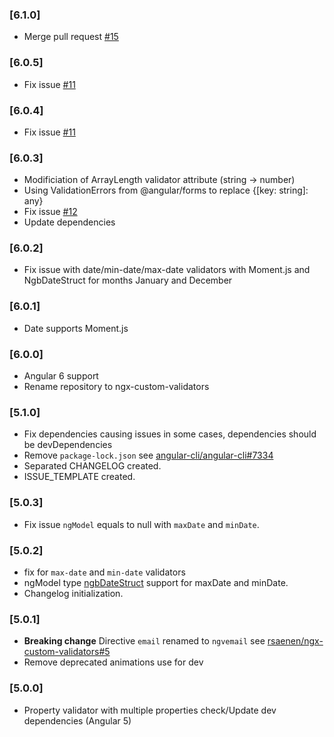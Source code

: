 ### [6.1.0]
- Merge pull request [#15](https://github.com/rsaenen/ngx-custom-validators/pull/15)
### [6.0.5]
- Fix issue [#11](https://github.com/rsaenen/ngx-custom-validators/issues/11)
### [6.0.4]
- Fix issue [#11](https://github.com/rsaenen/ngx-custom-validators/issues/11)
### [6.0.3]
- Modificiation of ArrayLength validator attribute (string -> number)
- Using ValidationErrors from @angular/forms to replace {[key: string]: any}
- Fix issue [#12](https://github.com/rsaenen/ngx-custom-validators/issues/12)
- Update dependencies
### [6.0.2]
- Fix issue with date/min-date/max-date validators with Moment.js and NgbDateStruct for months January and December
### [6.0.1]
- Date supports Moment.js
### [6.0.0]
- Angular 6 support
- Rename repository to ngx-custom-validators
### [5.1.0]
- Fix dependencies causing issues in some cases, dependencies should be devDependencies
- Remove `package-lock.json` see [angular-cli/angular-cli#7334](https://github.com/angular/angular-cli/issues/7334)
- Separated CHANGELOG created. 
- ISSUE_TEMPLATE created. 
### [5.0.3]
- Fix issue `ngModel` equals to null with `maxDate` and `minDate`.
### [5.0.2]
- fix for `max-date` and `min-date` validators
- ngModel type [ngbDateStruct](https://github.com/ng-bootstrap/ng-bootstrap/blob/master/src/datepicker/ngb-date-struct.ts) support for maxDate and minDate.
- Changelog initialization. 
### [5.0.1]
- **Breaking change** Directive `email` renamed to `ngvemail` see [rsaenen/ngx-custom-validators#5](https://github.com/rsaenen/ngx-custom-validators/issues/5)
- Remove deprecated animations use for dev 
### [5.0.0]
- Property validator with multiple properties check/Update dev dependencies (Angular 5)
